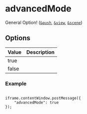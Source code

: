 # advancedMode

General Option! ([`&push`](../../source-settings/push.md), [`&view`](../../advanced-settings/view-parameters/view.md), [`&scene`](../../advanced-settings/view-parameters/scene.md))

## Options

| Value | Description |
| ----- | ----------- |
| true  |             |
| false |             |

### Example

```

iframe.contentWindow.postMessage({ 
    "advancedMode": true
});
```

